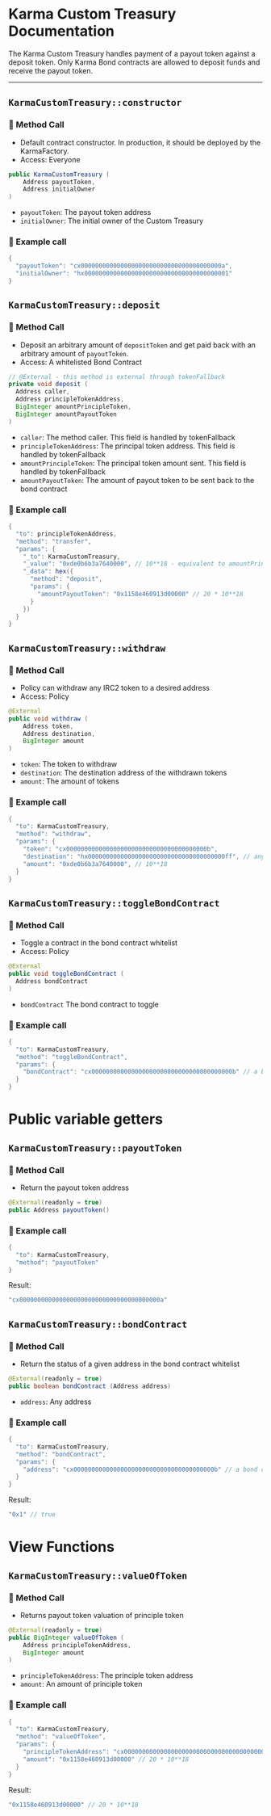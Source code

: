 # Karma Custom Treasury Documentation

The Karma Custom Treasury handles payment of a payout token against a deposit token.
Only Karma Bond contracts are allowed to deposit funds and receive the payout token.

---

## `KarmaCustomTreasury::constructor`

### 📜 Method Call

- Default contract constructor. In production, it should be deployed by the KarmaFactory.
- Access: Everyone

```java
public KarmaCustomTreasury (
    Address payoutToken, 
    Address initialOwner
)
```

- `payoutToken`: The payout token address
- `initialOwner`: The initial owner of the Custom Treasury

### 🧪 Example call

```java
{
  "payoutToken": "cx000000000000000000000000000000000000000a",
  "initialOwner": "hx0000000000000000000000000000000000000001"
}
```


## `KarmaCustomTreasury::deposit`

### 📜 Method Call

- Deposit an arbitrary amount of `depositToken` and get paid back with an arbitrary amount of `payoutToken`.
- Access: A whitelisted Bond Contract

```java
// @External - this method is external through tokenFallback
private void deposit (
  Address caller,
  Address principleTokenAddress, 
  BigInteger amountPrincipleToken,
  BigInteger amountPayoutToken
)
```

- `caller`: The method caller. This field is handled by tokenFallback
- `principleTokenAddress`: The principal token address. This field is handled by tokenFallback
- `amountPrincipleToken`: The principal token amount sent. This field is handled by tokenFallback
- `amountPayoutToken`: The amount of payout token to be sent back to the bond contract

### 🧪 Example call

```java
{
  "to": principleTokenAddress,
  "method": "transfer",
  "params": {
    "_to": KarmaCustomTreasury,
    "_value": "0xde0b6b3a7640000", // 10**18 - equivalent to amountPrincipleToken
    "_data": hex({
      "method": "deposit",
      "params": {
        "amountPayoutToken": "0x1158e460913d00000" // 20 * 10**18
      }
    })
  }
}
```


## `KarmaCustomTreasury::withdraw`

### 📜 Method Call

- Policy can withdraw any IRC2 token to a desired address
- Access: Policy

```java
@External
public void withdraw (
    Address token,
    Address destination,
    BigInteger amount
)
```

- `token`: The token to withdraw
- `destination`: The destination address of the withdrawn tokens
- `amount`: The amount of tokens

### 🧪 Example call

```java
{
  "to": KarmaCustomTreasury,
  "method": "withdraw",
  "params": {
    "token": "cx000000000000000000000000000000000000000b",
    "destination": "hx00000000000000000000000000000000000000ff", // any address
    "amount": "0xde0b6b3a7640000", // 10**18
  }
}
```

## `KarmaCustomTreasury::toggleBondContract`

### 📜 Method Call

- Toggle a contract in the bond contract whitelist
- Access: Policy

```java
@External
public void toggleBondContract (
  Address bondContract
)
```

- `bondContract` The bond contract to toggle

### 🧪 Example call

```java
{
  "to": KarmaCustomTreasury,
  "method": "toggleBondContract",
  "params": {
    "bondContract": "cx000000000000000000000000000000000000000b" // a bond contract
  }
}
```

# Public variable getters

## `KarmaCustomTreasury::payoutToken`

### 📜 Method Call

- Return the payout token address

```java
@External(readonly = true)
public Address payoutToken()
```

### 🧪 Example call

```java
{
  "to": KarmaCustomTreasury,
  "method": "payoutToken"
}
```

Result:
```java
"cx000000000000000000000000000000000000000a"
```


## `KarmaCustomTreasury::bondContract`

### 📜 Method Call

- Return the status of a given address in the bond contract whitelist

```java
@External(readonly = true)
public boolean bondContract (Address address)
```

- `address`: Any address

### 🧪 Example call

```java
{
  "to": KarmaCustomTreasury,
  "method": "bondContract",
  "params": {
    "address": "cx000000000000000000000000000000000000000b" // a bond contract previously whitelisted
  }
}
```

Result:
```java
"0x1" // true
```

# View Functions

## `KarmaCustomTreasury::valueOfToken`

### 📜 Method Call

- Returns payout token valuation of principle token

```java
@External(readonly = true)
public BigInteger valueOfToken (
    Address principleTokenAddress,
    BigInteger amount
)
```

- `principleTokenAddress`: The principle token address
- `amount`: An amount of principle token

### 🧪 Example call

```java
{
  "to": KarmaCustomTreasury,
  "method": "valueOfToken",
  "params": {
    "principleTokenAddress": "cx000000000000000000000000000000000000000b",
    "amount": "0x1158e460913d00000" // 20 * 10**18
  }
}
```

Result:
```java
"0x1158e460913d00000" // 20 * 10**18
```
